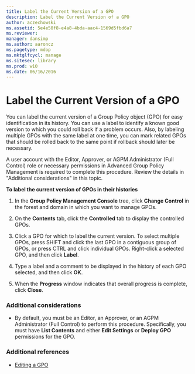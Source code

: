 ```yaml
---
title: Label the Current Version of a GPO
description: Label the Current Version of a GPO
author: aczechowski
ms.assetid: 5e4e50f8-e4a8-4bda-aac4-1569d5fbd6a7
ms.reviewer: 
manager: dansimp
ms.author: aaroncz
ms.pagetype: mdop
ms.mktglfcycl: manage
ms.sitesec: library
ms.prod: w10
ms.date: 06/16/2016
---
```



# Label the Current Version of a GPO


You can label the current version of a Group Policy object (GPO) for easy identification in its history. You can use a label to identify a known good version to which you could roll back if a problem occurs. Also, by labeling multiple GPOs with the same label at one time, you can mark related GPOs that should be rolled back to the same point if rollback should later be necessary.

A user account with the Editor, Approver, or AGPM Administrator (Full Control) role or necessary permissions in Advanced Group Policy Management is required to complete this procedure. Review the details in "Additional considerations" in this topic.

**To label the current version of GPOs in their histories**

1.  In the **Group Policy Management Console** tree, click **Change Control** in the forest and domain in which you want to manage GPOs.

2.  On the **Contents** tab, click the **Controlled** tab to display the controlled GPOs.

3.  Click a GPO for which to label the current version. To select multiple GPOs, press SHIFT and click the last GPO in a contiguous group of GPOs, or press CTRL and click individual GPOs. Right-click a selected GPO, and then click **Label**.

4.  Type a label and a comment to be displayed in the history of each GPO selected, and then click **OK**.

5.  When the **Progress** window indicates that overall progress is complete, click **Close**.

### Additional considerations

-   By default, you must be an Editor, an Approver, or an AGPM Administrator (Full Control) to perform this procedure. Specifically, you must have **List Contents** and either **Edit Settings** or **Deploy GPO** permissions for the GPO.

### Additional references

-   [Editing a GPO](editing-a-gpo.md)

 

 





